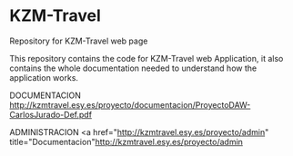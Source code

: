 # KZM-Travel
Repository for KZM-Travel web page

This repository contains the code for KZM-Travel web Application, it also contains the whole documentation needed to understand how the application works.

DOCUMENTACION
<a href="http://kzmtravel.esy.es/proyecto/documentacion/ProyectoDAW-CarlosJurado-Def.pdf" title="Documentacion">http://kzmtravel.esy.es/proyecto/documentacion/ProyectoDAW-CarlosJurado-Def.pdf</a>

ADMINISTRACION
<a href="http://kzmtravel.esy.es/proyecto/admin" title="Documentacion"http://kzmtravel.esy.es/proyecto/admin</a>

